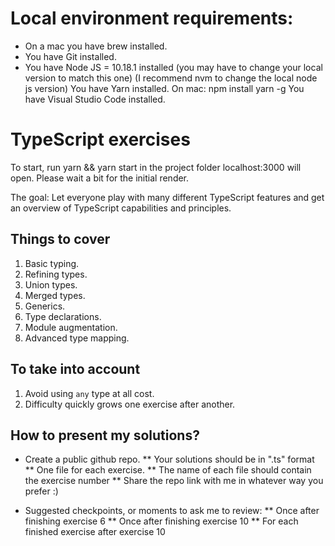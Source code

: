 # Local environment requirements:

* On a mac you have brew installed.
* You have Git installed.
* You have Node JS = 10.18.1 installed (you may have to change your local version to match this one)
(I recommend nvm to change the local node js version)
You have Yarn installed. On mac: npm install yarn -g
You have Visual Studio Code installed.

# TypeScript exercises

To start, run yarn && yarn start in the project folder
localhost:3000 will open. Please wait a bit for the initial render.

The goal: Let everyone play with many different TypeScript features
and get an overview of TypeScript capabilities and principles.

## Things to cover

 1. Basic typing.
 2. Refining types.
 3. Union types.
 4. Merged types.
 5. Generics.
 6. Type declarations.
 7. Module augmentation.
 8. Advanced type mapping.

## To take into account

 1. Avoid using `any` type at all cost.
 2. Difficulty quickly grows one exercise after another.

## How to present my solutions?

* Create a public github repo. 
** Your solutions should be in ".ts" format
** One file for each exercise. 
** The name of each file should contain the exercise number
** Share the repo link with me in whatever way you prefer :) 

* Suggested checkpoints, or moments to ask me to review:
** Once after finishing exercise 6
** Once after finishing exercise 10
** For each finished exercise after exercise 10
